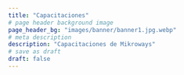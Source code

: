 ```yaml
---
title: "Capacitaciones"
# page header background image
page_header_bg: "images/banner/banner1.jpg.webp"
# meta description
description: "Capacitaciones de Mikroways"
# save as draft
draft: false
---
```

